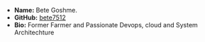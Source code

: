 - **Name:** Bete Goshme.
- **GitHub:** [bete7512](https://github.com/bete7512)
- **Bio:** Former Farmer and Passionate Devops, cloud and System Architechture
